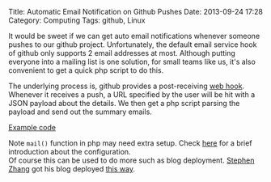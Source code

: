 Title: Automatic Email Notification on Github Pushes
Date: 2013-09-24 17:28
Category: Computing
Tags: github, Linux

It would be sweet if we can get auto email notifications whenever someone pushes to our github project.
Unfortunately, the default email service hook of github only supports 2 email addresses at most. 
Although putting everyone into a mailing list is one solution, for small teams like us, it's also convenient to get a quick php script to do this.

The underlying process is, github provides a post-receiving [web hook](https://help.github.com/articles/post-receive-hooks). 
Whenever it receives a push, a URL specified by the user will be hit with a JSON payload about the details.
We then get a php script parsing the payload and send out the summary emails.

[Example code](https://gist.github.com/grapeot/6692145)

Note `mail()` function in php may need extra setup.
Check [here](http://grapeot.me/sending-emails-from-cygwin.html) for a brief introduction about the configuration.  
Of course this can be used to do more such as blog deployment.
[Stephen Zhang](https://github.com/StephenPCG) got his blog deployed [this way](https://github.com/StephenPCG/onebitbug.me/blob/master/cgi-bin/update.cgi).

